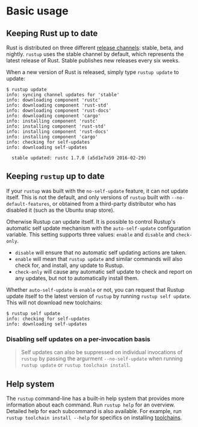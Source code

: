 # Basic usage

## Keeping Rust up to date

Rust is distributed on three different [release channels]: stable, beta, and
nightly. `rustup` uses the stable channel by default, which
represents the latest release of Rust. Stable publishes new releases every six weeks.

[release channels]: concepts/channels.md

When a new version of Rust is released, simply type `rustup update` to update:

```console
$ rustup update
info: syncing channel updates for 'stable'
info: downloading component 'rustc'
info: downloading component 'rust-std'
info: downloading component 'rust-docs'
info: downloading component 'cargo'
info: installing component 'rustc'
info: installing component 'rust-std'
info: installing component 'rust-docs'
info: installing component 'cargo'
info: checking for self-updates
info: downloading self-updates

  stable updated: rustc 1.7.0 (a5d1e7a59 2016-02-29)

```

## Keeping `rustup` up to date

If your `rustup` was built with the `no-self-update` feature, it can not update
itself. This is not the default, and only versions of `rustup` built with
`--no-default-features`, or obtained from a third-party distributor who has
disabled it (such as the Ubuntu snap store).

Otherwise Rustup can update itself. It is possible to control Rustup's automatic
self update mechanism with the `auto-self-update` configuration variable. This
setting supports three values: `enable` and `disable` and `check-only`.

* `disable` will ensure that no automatic self updating actions are taken.
* `enable` will mean that `rustup update` and similar commands will also check for, and install, any update to Rustup.
* `check-only` will cause any automatic self update to check and report on any updates, but not to automatically install them.

Whether `auto-self-update` is `enable` or not, you can request that Rustup
update itself to the latest version of `rustup` by running `rustup self update`.
This will not download new toolchains:

```console
$ rustup self update
info: checking for self-updates
info: downloading self-updates
```

### Disabling self updates on a per-invocation basis
> Self updates can also be suppressed on individual invocations of `rustup` by
> passing the argurment `--no-self-update`  when running `rustup update` or
> `rustup toolchain install`.

## Help system

The `rustup` command-line has a built-in help system that provides more
information about each command. Run `rustup help` for an overview. Detailed
help for each subcommand is also available. For example, run `rustup toolchain
install --help` for specifics on installing [toolchains].

[toolchains]: concepts/toolchains.md

